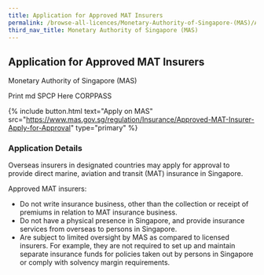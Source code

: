 ```yaml
---
title: Application for Approved MAT Insurers
permalink: /browse-all-licences/Monetary-Authority-of-Singapore-(MAS)/Application-for-Approved-MAT-Insurers
third_nav_title: Monetary Authority of Singapore (MAS)
---
```


## Application for Approved MAT Insurers

Monetary Authority of Singapore (MAS)

Print md SPCP Here CORPPASS

{% include button.html text="Apply on MAS" src="https://www.mas.gov.sg/regulation/Insurance/Approved-MAT-Insurer-Apply-for-Approval" type="primary" %}

### Application Details

<p>Overseas insurers in designated countries may apply for approval to provide direct marine, aviation and transit (MAT) insurance in Singapore.</p>
<p>Approved MAT insurers:</p>
<ul>
<li>Do not write insurance business, other than the collection or receipt of premiums in relation to MAT insurance business.</li>
<li>Do not have a physical presence in Singapore, and provide insurance services from overseas to persons in Singapore.</li>
<li>Are subject to limited oversight by MAS as compared to licensed insurers. For example, they are not required to set up and maintain separate insurance funds for policies taken out by persons in Singapore or comply with solvency margin requirements.</li>
</ul>

